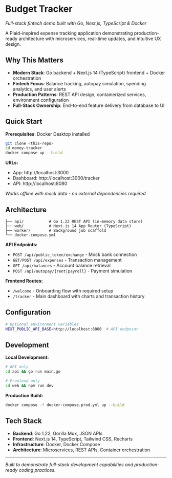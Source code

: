 # Budget Tracker
*Full-stack fintech demo built with Go, Next.js, TypeScript & Docker*

A Plaid-inspired expense tracking application demonstrating production-ready architecture with microservices, real-time updates, and intuitive UX design.

## Why This Matters
- **Modern Stack**: Go backend + Next.js 14 (TypeScript) frontend + Docker orchestration
- **Fintech Focus**: Balance tracking, autopay simulation, spending analytics, and user alerts
- **Production Patterns**: REST API design, containerized services, environment configuration
- **Full-Stack Ownership**: End-to-end feature delivery from database to UI

## Quick Start
**Prerequisites**: Docker Desktop installed

```bash
git clone <this-repo>
cd money-tracker
docker compose up --build
```

**URLs:**
-  App: http://localhost:3000
-  Dashboard: http://localhost:3000/tracker  
-  API: http://localhost:8080

*Works offline with mock data - no external dependencies required*


##  Architecture

```
├── api/           # Go 1.22 REST API (in-memory data store)
├── web/           # Next.js 14 App Router (TypeScript)
├── worker/        # Background job scaffold
└── docker-compose.yml
```

**API Endpoints:**
- `POST /api/public_token/exchange` - Mock bank connection
- `GET/POST /api/expenses` - Transaction management  
- `GET /api/balances` - Account balance retrieval
- `POST /api/autopay/{rent|payroll}` - Payment simulation

**Frontend Routes:**
- `/welcome` - Onboarding flow with required setup
- `/tracker` - Main dashboard with charts and transaction history

##  Configuration

```bash
# Optional environment variables
NEXT_PUBLIC_API_BASE=http://localhost:8080  # API endpoint
```

##  Development

**Local Development:**
```bash
# API only
cd api && go run main.go

# Frontend only  
cd web && npm run dev
```

**Production Build:**
```bash
docker compose -f docker-compose.prod.yml up --build
```


##  Tech Stack
- **Backend**: Go 1.22, Gorilla Mux, JSON APIs
- **Frontend**: Next.js 14, TypeScript, Tailwind CSS, Recharts
- **Infrastructure**: Docker, Docker Compose
- **Architecture**: Microservices, REST APIs, Container orchestration

---
*Built to demonstrate full-stack development capabilities and production-ready coding practices.*
